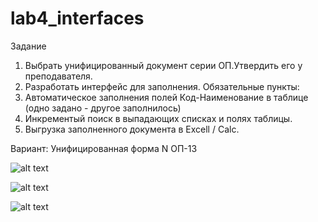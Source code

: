 # lab4_interfaces
Задание
1. Выбрать унифицированный документ серии ОП.Утвердить его у преподавателя. 
2. Разработать интерфейс для заполнения.
Обязательные пункты:
1. Автоматическое заполнения полей Код-Наименование в таблице (одно задано - другое заполнилось)
2. Инкрементый поиск в выпадающих списках и полях таблицы.
3. Выгрузка заполненного документа в Excell / Calc.

Вариант: Унифицированная форма N ОП-13

![alt text](https://sun9-53.userapi.com/impf/9lONXUk6Bnqddm4ItVpKzV32H89BXz7JNnMhTA/vQDFQBOVHLU.jpg?size=974x655&quality=96&sign=7881296f70cedf2a342d1fc34334358a&type=album)

![alt text](https://sun9-87.userapi.com/impf/x6TjcibJo34Di_-ePLZ3HvxA10UIBQXUczgVYw/I6kxBQ16wVk.jpg?size=974x653&quality=96&sign=3f48cb956f9fb34e63d547446ef5d7c7&type=album)

![alt text](https://sun9-70.userapi.com/impf/zZko76ZRgaaK5h-KavSrKPVfw99PoCb2h-17Zw/OF9xS1lBjQg.jpg?size=974x806&quality=96&sign=d1372ac627b1b61bf500c53d8d28fce9&type=album)
